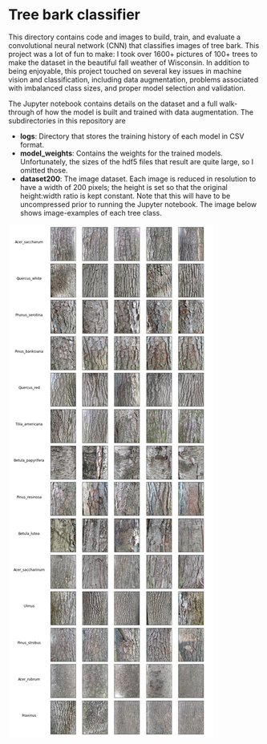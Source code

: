 # Tree bark classifier

This directory contains code and images to build, train, and evaluate a convolutional neural network (CNN) that classifies images of tree bark. This project was a lot of fun to make: I took over 1600+ pictures of 100+ trees to make the dataset in the beautiful fall weather of Wisconsin. In addition to being enjoyable, this project touched on several key issues in machine vision and classification, including data augmentation, problems associated with imbalanced class sizes, and proper model selection and validation. 

The Jupyter notebook contains details on the dataset and a full walk-through of how the model is built and trained with data augmentation. The subdirectories in this repository are

- **logs**: Directory that stores the training history of each model in CSV format.
- **model_weights**: Contains the weights for the trained models. Unfortunately, the sizes of the hdf5 files that result are quite large, so I omitted those.
- **dataset200**: The image dataset. Each image is reduced in resolution to have a width of 200 pixels; the height is set so that the original height:width ratio is kept constant. Note that this will have to be uncompressed prior to running the Jupyter notebook. The image below shows image-examples of each tree class. 

![alt text](Bark.jpg "Bark example images")
